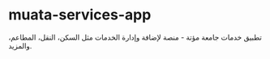 # muata-services-app
تطبيق خدمات جامعة مؤتة - منصة لإضافة وإدارة الخدمات مثل السكن، النقل، المطاعم، والمزيد.
